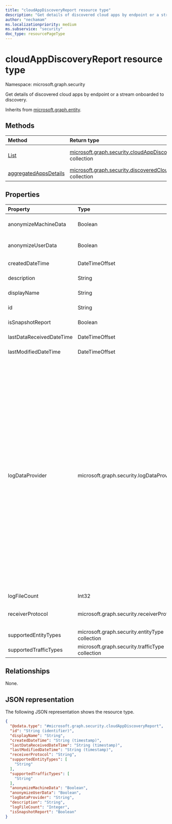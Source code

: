 ```yaml
---
title: "cloudAppDiscoveryReport resource type"
description: "Get details of discovered cloud apps by endpoint or a stream onboarded to discovery."
author: "nechamam"
ms.localizationpriority: medium
ms.subservice: "security"
doc_type: resourcePageType
---
```


# cloudAppDiscoveryReport resource type

Namespace: microsoft.graph.security

Get details of discovered cloud apps by endpoint or a stream onboarded to discovery.

Inherits from [microsoft.graph.entity](../resources/entity.md).

## Methods
|Method|Return type|Description|
|:---|:---|:---|
|[List](../api/security-datadiscoveryreport-list-uploadedstreams.md)|[microsoft.graph.security.cloudAppDiscoveryReport](../resources/security-cloudappdiscoveryreport.md) collection|Get a list of the [microsoft.graph.security.cloudAppDiscoveryReport](../resources/security-cloudappdiscoveryreport.md) objects and their properties.|
|[aggregatedAppsDetails](../api/security-cloudappdiscoveryreport-aggregatedappsdetails.md)|[microsoft.graph.security.discoveredCloudAppDetail](../resources/security-discoveredcloudappdetail.md) collection|Add the appropriate method. Currently supports the Get method only.|

## Properties
|Property|Type|Description|
|:---|:---|:---|
|anonymizeMachineData|Boolean|Use 1 if the machine information is anonymized. Otherwise use 0.|
|anonymizeUserData|Boolean|Use 1 if the machine information is anonymized. Otherwise use 0.|
|createdDateTime|DateTimeOffset|The date in the format specified.|
|description|String|A comment or description for the report.|
|displayName|String|The continuous report's display name.|
|id|String|The ID of the log type supported.|
|isSnapshotReport|Boolean|Use 1 for a snapshot report. Otherwise use 0.|
|lastDataReceivedDateTime|DateTimeOffset|The date that data was last received.|
|lastModifiedDateTime|DateTimeOffset|The date the continuous report was last modified.|
|logDataProvider|microsoft.graph.security.logDataProvider|The applicable log data provider. Possible values are: `barracuda`, `bluecoat`, `checkpoint`, `ciscoAsa`, `ciscoIronportProxy`, `fortigate`, `paloAlto`, `squid`, `zscaler`, `mcafeeSwg`, `ciscoScanSafe`, `juniperSrx`, `sophosSg`, `websenseV75`, `websenseSiemCef`, `machineZoneMeraki`, `squidNative`, `ciscoFwsm`, `microsoftIsaW3C`, `sonicwall`, `sophosCyberoam`, `clavister`, `customParser`, `juniperSsg`, `zscalerQradar`, `juniperSrxSd`, `juniperSrxWelf`, `microsoftConditionalAppAccess`, `ciscoAsaFirepower`, `genericCef`, `genericLeef`, `genericW3C`, `iFilter`, `checkpointXml`, `checkpointSmartViewTracker`, `barracudaNextGenFw`, `barracudaNextGenFwWeblog`, `microsoftDefenderForEndpoint`, `zscalerCef`, `sophosXg`, `iboss`, `forcepoint`, `fortios`, `ciscoIronportWsaIi`, `paloAltoLeef`, `forcepointLeef`, `stormshield`, `contentkeeper`, `ciscoIronportWsaIii`, `checkpointCef`, `corrata`, `ciscoFirepowerV6`, `menloSecurityCef`, `watchguardXtm`, `openSystemsSecureWebGateway`, `wandera`, `unknownFutureValue`.|
|logFileCount|Int32|The count of log files history.|
|receiverProtocol|microsoft.graph.security.receiverProtocol|The applicable receiver protocol. Possible values are: `ftp`, `ftps`, `syslogUdp`, `syslogTcp`, `syslogTls`, `unknownFutureValue`.|
|supportedEntityTypes|microsoft.graph.security.entityType collection|The supported entity type.|
|supportedTrafficTypes|microsoft.graph.security.trafficType collection|The supported traffic type.|

## Relationships
None.

## JSON representation
The following JSON representation shows the resource type.
<!-- {
  "blockType": "resource",
  "keyProperty": "id",
  "@odata.type": "microsoft.graph.security.cloudAppDiscoveryReport",
  "baseType": "microsoft.graph.entity",
  "openType": false
}
-->
``` json
{
  "@odata.type": "#microsoft.graph.security.cloudAppDiscoveryReport",
  "id": "String (identifier)",
  "displayName": "String",
  "createdDateTime": "String (timestamp)",
  "lastDataReceivedDateTime": "String (timestamp)",
  "lastModifiedDateTime": "String (timestamp)",
  "receiverProtocol": "String",
  "supportedEntityTypes": [
    "String"
  ],
  "supportedTrafficTypes": [
    "String"
  ],
  "anonymizeMachineData": "Boolean",
  "anonymizeUserData": "Boolean",
  "logDataProvider": "String",
  "description": "String",
  "logFileCount": "Integer",
  "isSnapshotReport": "Boolean"
}
```

